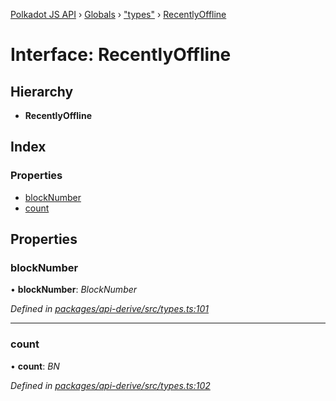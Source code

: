 [Polkadot JS API](../README.md) › [Globals](../globals.md) › ["types"](../modules/_types_.md) › [RecentlyOffline](_types_.recentlyoffline.md)

# Interface: RecentlyOffline

## Hierarchy

* **RecentlyOffline**

## Index

### Properties

* [blockNumber](_types_.recentlyoffline.md#blocknumber)
* [count](_types_.recentlyoffline.md#count)

## Properties

###  blockNumber

• **blockNumber**: *BlockNumber*

*Defined in [packages/api-derive/src/types.ts:101](https://github.com/polkadot-js/api/blob/72e9474f6f/packages/api-derive/src/types.ts#L101)*

___

###  count

• **count**: *BN*

*Defined in [packages/api-derive/src/types.ts:102](https://github.com/polkadot-js/api/blob/72e9474f6f/packages/api-derive/src/types.ts#L102)*
